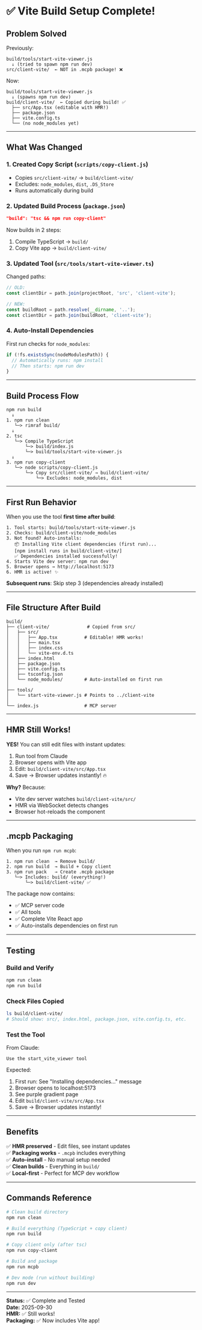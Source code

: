 # ✅ Vite Build Setup Complete!

## Problem Solved

Previously:
```
build/tools/start-vite-viewer.js
  ↓ (tried to spawn npm run dev)
src/client-vite/  ← NOT in .mcpb package! ❌
```

Now:
```
build/tools/start-vite-viewer.js
  ↓ (spawns npm run dev)
build/client-vite/  ← Copied during build! ✅
  ├── src/App.tsx (editable with HMR!)
  ├── package.json
  ├── vite.config.ts
  └── (no node_modules yet)
```

---

## What Was Changed

### 1. **Created Copy Script** (`scripts/copy-client.js`)
- Copies `src/client-vite/` → `build/client-vite/`
- Excludes: `node_modules`, `dist`, `.DS_Store`
- Runs automatically during build

### 2. **Updated Build Process** (`package.json`)
```json
"build": "tsc && npm run copy-client"
```
Now builds in 2 steps:
1. Compile TypeScript → `build/`
2. Copy Vite app → `build/client-vite/`

### 3. **Updated Tool** (`src/tools/start-vite-viewer.ts`)
Changed paths:
```typescript
// OLD:
const clientDir = path.join(projectRoot, 'src', 'client-vite');

// NEW:
const buildRoot = path.resolve(__dirname, '..');
const clientDir = path.join(buildRoot, 'client-vite');
```

### 4. **Auto-Install Dependencies**
First run checks for `node_modules`:
```typescript
if (!fs.existsSync(nodeModulesPath)) {
  // Automatically runs: npm install
  // Then starts: npm run dev
}
```

---

## Build Process Flow

```
npm run build
  ↓
1. npm run clean
   └─> rimraf build/
  ↓
2. tsc
   └─> Compile TypeScript
       └─> build/index.js
       └─> build/tools/start-vite-viewer.js
  ↓
3. npm run copy-client
   └─> node scripts/copy-client.js
       └─> Copy src/client-vite/ → build/client-vite/
           └─> Excludes: node_modules, dist
```

---

## First Run Behavior

When you use the tool **first time after build**:

```
1. Tool starts: build/tools/start-vite-viewer.js
2. Checks: build/client-vite/node_modules
3. Not found? Auto-installs:
   📦 Installing Vite client dependencies (first run)...
   [npm install runs in build/client-vite/]
   ✅ Dependencies installed successfully!
4. Starts Vite dev server: npm run dev
5. Browser opens → http://localhost:5173
6. HMR is active! ✨
```

**Subsequent runs**: Skip step 3 (dependencies already installed)

---

## File Structure After Build

```
build/
├── client-vite/              # Copied from src/
│   ├── src/
│   │   ├── App.tsx          # Editable! HMR works!
│   │   ├── main.tsx
│   │   ├── index.css
│   │   └── vite-env.d.ts
│   ├── index.html
│   ├── package.json
│   ├── vite.config.ts
│   ├── tsconfig.json
│   └── node_modules/        # Auto-installed on first run
│
├── tools/
│   └── start-vite-viewer.js # Points to ../client-vite
│
└── index.js                 # MCP server
```

---

## HMR Still Works!

**YES!** You can still edit files with instant updates:

1. Run tool from Claude
2. Browser opens with Vite app
3. Edit: `build/client-vite/src/App.tsx`
4. Save → Browser updates instantly! 🔥

**Why?** Because:
- Vite dev server watches `build/client-vite/src/`
- HMR via WebSocket detects changes
- Browser hot-reloads the component

---

## .mcpb Packaging

When you run `npm run mcpb`:

```
1. npm run clean  → Remove build/
2. npm run build  → Build + Copy client
3. npm run pack   → Create .mcpb package
   └─> Includes: build/ (everything!)
       └─> build/client-vite/ ✅
```

The package now contains:
- ✅ MCP server code
- ✅ All tools
- ✅ Complete Vite React app
- ✅ Auto-installs dependencies on first run

---

## Testing

### Build and Verify
```bash
npm run clean
npm run build
```

### Check Files Copied
```bash
ls build/client-vite/
# Should show: src/, index.html, package.json, vite.config.ts, etc.
```

### Test the Tool
From Claude:
```
Use the start_vite_viewer tool
```

Expected:
1. First run: See "Installing dependencies..." message
2. Browser opens to localhost:5173
3. See purple gradient page
4. Edit `build/client-vite/src/App.tsx`
5. Save → Browser updates instantly!

---

## Benefits

✅ **HMR preserved** - Edit files, see instant updates  
✅ **Packaging works** - `.mcpb` includes everything  
✅ **Auto-install** - No manual setup needed  
✅ **Clean builds** - Everything in `build/`  
✅ **Local-first** - Perfect for MCP dev workflow  

---

## Commands Reference

```bash
# Clean build directory
npm run clean

# Build everything (TypeScript + copy client)
npm run build

# Copy client only (after tsc)
npm run copy-client

# Build and package
npm run mcpb

# Dev mode (run without building)
npm run dev
```

---

**Status:** ✅ Complete and Tested  
**Date:** 2025-09-30  
**HMR:** ✅ Still works!  
**Packaging:** ✅ Now includes Vite app!

